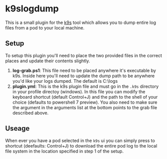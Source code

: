 # k9slogdump
This is a small plugin for the [k9s](https://github.com/derailed/k9s) tool which allows you to dump entire log files from a pod to your local machine.

## Setup
To setup this plugin you'll need to place the two provided files in the correct places and update their contents slightly.

1. **log-grab.ps1**: This file need to be placed anywhere it's executable by k9s. Inside here you'll need to update the dump path to be anywhere you'd like your logs dumped. The default is C:\logs
2. **plugin.yml**: This is the k9s plugin file and must go in the `.k9s` directory in your profile directoy (windows). In this file you can modify the keyboard shortcut (default Control+J) and the path to the shell of your choice (defaults to powershell 7 preview). You also need to make sure the argument in the arguments list at the bottom points to the grab file described above.

## Useage
When ever you have a pod selected in the `k9s` ui you can simply press to shortcut (deefaults: Control+J) to download the entire pod log to the local file system in the location specified in step 1 of the setup.
